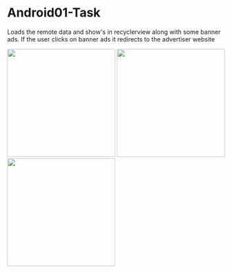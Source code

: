 # Android01-Task
Loads the remote data and show's in recyclerview along with some banner ads.
If the user clicks on banner ads it redirects to the advertiser website

<p float="left">
  <img src="https://user-images.githubusercontent.com/19813264/41357912-d7c9b7d6-6f44-11e8-98e0-c2ca5cc99f9d.png" width="250" />
  <img src="https://user-images.githubusercontent.com/19813264/41358354-d73c71d6-6f45-11e8-82b1-df8ce0de60e6.png" width="250" /> 
  <img src="https://user-images.githubusercontent.com/19813264/41358463-097aa6fe-6f46-11e8-9fb2-15e2c17909af.png" width="250" />
</p>
